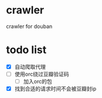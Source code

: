 # crawler
crawler for douban

# todo list
- [x] 自动爬取代理
- [ ] 使用orc绕过豆瓣验证码
    - [ ] 加入orc的包
- [x] 找到合适的请求时间不会被豆瓣封ip
